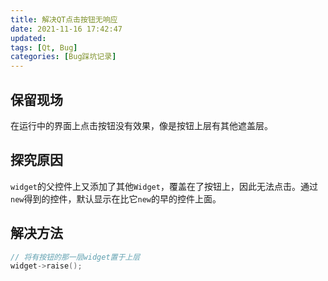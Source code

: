 ```yaml
---
title: 解决QT点击按钮无响应
date: 2021-11-16 17:42:47
updated:
tags: [Qt, Bug]
categories: [Bug踩坑记录]
---
```


## 保留现场

在运行中的界面上点击按钮没有效果，像是按钮上层有其他遮盖层。

## 探究原因

`widget`的父控件上又添加了其他`Widget`，覆盖在了按钮上，因此无法点击。通过`new`得到的控件，默认显示在比它`new`的早的控件上面。

## 解决方法

```C++
// 将有按钮的那一层widget置于上层
widget->raise();

```

